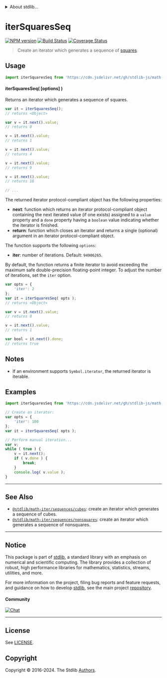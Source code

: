 <!--

@license Apache-2.0

Copyright (c) 2020 The Stdlib Authors.

Licensed under the Apache License, Version 2.0 (the "License");
you may not use this file except in compliance with the License.
You may obtain a copy of the License at

   http://www.apache.org/licenses/LICENSE-2.0

Unless required by applicable law or agreed to in writing, software
distributed under the License is distributed on an "AS IS" BASIS,
WITHOUT WARRANTIES OR CONDITIONS OF ANY KIND, either express or implied.
See the License for the specific language governing permissions and
limitations under the License.

-->


<details>
  <summary>
    About stdlib...
  </summary>
  <p>We believe in a future in which the web is a preferred environment for numerical computation. To help realize this future, we've built stdlib. stdlib is a standard library, with an emphasis on numerical and scientific computation, written in JavaScript (and C) for execution in browsers and in Node.js.</p>
  <p>The library is fully decomposable, being architected in such a way that you can swap out and mix and match APIs and functionality to cater to your exact preferences and use cases.</p>
  <p>When you use stdlib, you can be absolutely certain that you are using the most thorough, rigorous, well-written, studied, documented, tested, measured, and high-quality code out there.</p>
  <p>To join us in bringing numerical computing to the web, get started by checking us out on <a href="https://github.com/stdlib-js/stdlib">GitHub</a>, and please consider <a href="https://opencollective.com/stdlib">financially supporting stdlib</a>. We greatly appreciate your continued support!</p>
</details>

# iterSquaresSeq

[![NPM version][npm-image]][npm-url] [![Build Status][test-image]][test-url] [![Coverage Status][coverage-image]][coverage-url] <!-- [![dependencies][dependencies-image]][dependencies-url] -->

> Create an iterator which generates a sequence of [squares][oeis-a000290].

<!-- Section to include introductory text. Make sure to keep an empty line after the intro `section` element and another before the `/section` close. -->

<section class="intro">

</section>

<!-- /.intro -->

<!-- Package usage documentation. -->



<section class="usage">

## Usage

```javascript
import iterSquaresSeq from 'https://cdn.jsdelivr.net/gh/stdlib-js/math-iter-sequences-squares@deno/mod.js';
```

#### iterSquaresSeq( \[options] )

Returns an iterator which generates a sequence of squares.

```javascript
var it = iterSquaresSeq();
// returns <Object>

var v = it.next().value;
// returns 0

v = it.next().value;
// returns 1

v = it.next().value;
// returns 4

v = it.next().value;
// returns 9

v = it.next().value;
// returns 16

// ...
```

The returned iterator protocol-compliant object has the following properties:

-   **next**: function which returns an iterator protocol-compliant object containing the next iterated value (if one exists) assigned to a `value` property and a `done` property having a `boolean` value indicating whether the iterator is finished.
-   **return**: function which closes an iterator and returns a single (optional) argument in an iterator protocol-compliant object.

The function supports the following `options`:

-   **iter**: number of iterations. Default: `94906265`.

By default, the function returns a finite iterator to avoid exceeding the maximum safe double-precision floating-point integer. To adjust the number of iterations, set the `iter` option.

```javascript
var opts = {
    'iter': 2
};
var it = iterSquaresSeq( opts );
// returns <Object>

var v = it.next().value;
// returns 0

v = it.next().value;
// returns 1

var bool = it.next().done;
// returns true
```

</section>

<!-- /.usage -->

<!-- Package usage notes. Make sure to keep an empty line after the `section` element and another before the `/section` close. -->

<section class="notes">

## Notes

-   If an environment supports `Symbol.iterator`, the returned iterator is iterable.

</section>

<!-- /.notes -->

<!-- Package usage examples. -->

<section class="examples">

## Examples

<!-- eslint no-undef: "error" -->

```javascript
import iterSquaresSeq from 'https://cdn.jsdelivr.net/gh/stdlib-js/math-iter-sequences-squares@deno/mod.js';

// Create an iterator:
var opts = {
    'iter': 100
};
var it = iterSquaresSeq( opts );

// Perform manual iteration...
var v;
while ( true ) {
    v = it.next();
    if ( v.done ) {
        break;
    }
    console.log( v.value );
}
```

</section>

<!-- /.examples -->

<!-- Section to include cited references. If references are included, add a horizontal rule *before* the section. Make sure to keep an empty line after the `section` element and another before the `/section` close. -->

<section class="references">

</section>

<!-- /.references -->

<!-- Section for related `stdlib` packages. Do not manually edit this section, as it is automatically populated. -->

<section class="related">

* * *

## See Also

-   <span class="package-name">[`@stdlib/math-iter/sequences/cubes`][@stdlib/math/iter/sequences/cubes]</span><span class="delimiter">: </span><span class="description">create an iterator which generates a sequence of cubes.</span>
-   <span class="package-name">[`@stdlib/math-iter/sequences/nonsquares`][@stdlib/math/iter/sequences/nonsquares]</span><span class="delimiter">: </span><span class="description">create an iterator which generates a sequence of nonsquares.</span>

</section>

<!-- /.related -->

<!-- Section for all links. Make sure to keep an empty line after the `section` element and another before the `/section` close. -->


<section class="main-repo" >

* * *

## Notice

This package is part of [stdlib][stdlib], a standard library with an emphasis on numerical and scientific computing. The library provides a collection of robust, high performance libraries for mathematics, statistics, streams, utilities, and more.

For more information on the project, filing bug reports and feature requests, and guidance on how to develop [stdlib][stdlib], see the main project [repository][stdlib].

#### Community

[![Chat][chat-image]][chat-url]

---

## License

See [LICENSE][stdlib-license].


## Copyright

Copyright &copy; 2016-2024. The Stdlib [Authors][stdlib-authors].

</section>

<!-- /.stdlib -->

<!-- Section for all links. Make sure to keep an empty line after the `section` element and another before the `/section` close. -->

<section class="links">

[npm-image]: http://img.shields.io/npm/v/@stdlib/math-iter-sequences-squares.svg
[npm-url]: https://npmjs.org/package/@stdlib/math-iter-sequences-squares

[test-image]: https://github.com/stdlib-js/math-iter-sequences-squares/actions/workflows/test.yml/badge.svg?branch=v0.2.1
[test-url]: https://github.com/stdlib-js/math-iter-sequences-squares/actions/workflows/test.yml?query=branch:v0.2.1

[coverage-image]: https://img.shields.io/codecov/c/github/stdlib-js/math-iter-sequences-squares/main.svg
[coverage-url]: https://codecov.io/github/stdlib-js/math-iter-sequences-squares?branch=main

<!--

[dependencies-image]: https://img.shields.io/david/stdlib-js/math-iter-sequences-squares.svg
[dependencies-url]: https://david-dm.org/stdlib-js/math-iter-sequences-squares/main

-->

[chat-image]: https://img.shields.io/gitter/room/stdlib-js/stdlib.svg
[chat-url]: https://app.gitter.im/#/room/#stdlib-js_stdlib:gitter.im

[stdlib]: https://github.com/stdlib-js/stdlib

[stdlib-authors]: https://github.com/stdlib-js/stdlib/graphs/contributors

[umd]: https://github.com/umdjs/umd
[es-module]: https://developer.mozilla.org/en-US/docs/Web/JavaScript/Guide/Modules

[deno-url]: https://github.com/stdlib-js/math-iter-sequences-squares/tree/deno
[deno-readme]: https://github.com/stdlib-js/math-iter-sequences-squares/blob/deno/README.md
[umd-url]: https://github.com/stdlib-js/math-iter-sequences-squares/tree/umd
[umd-readme]: https://github.com/stdlib-js/math-iter-sequences-squares/blob/umd/README.md
[esm-url]: https://github.com/stdlib-js/math-iter-sequences-squares/tree/esm
[esm-readme]: https://github.com/stdlib-js/math-iter-sequences-squares/blob/esm/README.md
[branches-url]: https://github.com/stdlib-js/math-iter-sequences-squares/blob/main/branches.md

[stdlib-license]: https://raw.githubusercontent.com/stdlib-js/math-iter-sequences-squares/main/LICENSE

[oeis-a000290]: https://oeis.org/A000290

<!-- <related-links> -->

[@stdlib/math/iter/sequences/cubes]: https://github.com/stdlib-js/math-iter-sequences-cubes/tree/deno

[@stdlib/math/iter/sequences/nonsquares]: https://github.com/stdlib-js/math-iter-sequences-nonsquares/tree/deno

<!-- </related-links> -->

</section>

<!-- /.links -->
